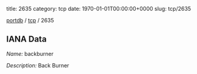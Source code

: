 title: 2635
category: tcp
date: 1970-01-01T00:00:00+0000
slug: tcp/2635

[portdb](/) / [tcp](/category/tcp.html) / 2635


## IANA Data

_Name:_ backburner

_Description:_ Back Burner

